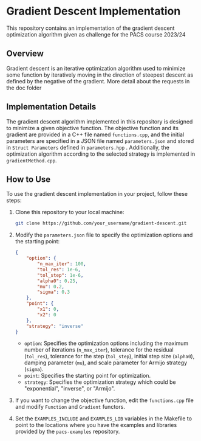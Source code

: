 # Gradient Descent Implementation

This repository contains an implementation of the gradient descent optimization algorithm given as challenge for the PACS course 2023/24

## Overview

Gradient descent is an iterative optimization algorithm used to minimize some function by iteratively moving in the direction of steepest descent as defined by the negative of the gradient. More detail about the requests in the doc folder

## Implementation Details

The gradient descent algorithm implemented in this repository is designed to minimize a given objective function. The objective function and its gradient are provided in a C++ file named `functions.cpp`, and the initial parameters are specified in a JSON file named `parameters.json` and stored in `Struct Parameters` defined in `parameters.hpp` . Additionally, the optimization algorithm according to the selected strategy is implemented in `gradientMethod.cpp`.

## How to Use

To use the gradient descent implementation in your project, follow these steps:

1. Clone this repository to your local machine:

    ```bash
    git clone https://github.com/your_username/gradient-descent.git
    ```

2. Modify the `parameters.json` file to specify the optimization options and the starting point:

    ```json
    {
        "option": {
            "n_max_iter": 100,
            "tol_res": 1e-6,
            "tol_step": 1e-6,
            "alpha0": 0.25,
            "mu": 0.2,
            "sigma": 0.3
        },
        "point": {
            "x1": 0,
            "x2": 0
        },
        "strategy": "inverse"
    }
    ```

    - `option`: Specifies the optimization options including the maximum number of iterations (`n_max_iter`), tolerance for the residual (`tol_res`), tolerance for the step (`tol_step`), initial step size (`alpha0`), damping parameter (`mu`), and scale parameter for Armijo strategy (`sigma`).
    - `point`: Specifies the starting point for optimization.
    - `strategy`: Specifies the optimization strategy which could be "exponential", "inverse", or "Armijo".

3. If you want to change the objective function, edit the `functions.cpp` file and modify `Function` and `Gradient` functors.

4. Set the `EXAMPLES_INCLUDE` and `EXAMPLES_LIB` variables in the Makefile to point to the locations where you have the examples and libraries provided by the `pacs-examples` repository.
